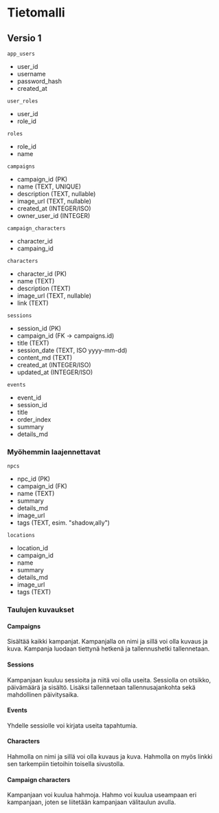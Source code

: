 # Tietomalli

## Versio 1

`app_users`
- user_id
- username
- password_hash
- created_at

`user_roles`
- user_id
- role_id

`roles`
- role_id
- name

`campaigns`
- campaign_id (PK)
- name (TEXT, UNIQUE)
- description (TEXT, nullable)
- image_url (TEXT, nullable)
- created_at (INTEGER/ISO)
- owner_user_id (INTEGER)

`campaign_characters`
- character_id
- campaing_id

`characters`
- character_id (PK)
- name (TEXT)
- description (TEXT)
- image_url (TEXT, nullable)
- link (TEXT)

`sessions`
- session_id (PK)
- campaign_id (FK → campaigns.id)
- title (TEXT)
- session_date (TEXT, ISO yyyy-mm-dd)
- content_md (TEXT)
- created_at (INTEGER/ISO)
- updated_at (INTEGER/ISO)

`events`
- event_id
- session_id
- title
- order_index
- summary
- details_md

### Myöhemmin laajennettavat 

`npcs`
- npc_id (PK)
- campaign_id (FK)
- name (TEXT)
- summary 
- details_md
- image_url
- tags (TEXT, esim. "shadow,ally")

`locations`
- location_id
- campaign_id
- name
- summary
- details_md
- image_url
- tags (TEXT)

### Taulujen kuvaukset

#### Campaigns
Sisältää kaikki kampanjat. Kampanjalla on nimi ja sillä voi olla kuvaus ja kuva. Kampanja luodaan tiettynä hetkenä ja tallennushetki tallennetaan. 

#### Sessions
Kampanjaan kuuluu sessioita ja niitä voi olla useita. Sessiolla on otsikko, päivämäärä ja sisältö. Lisäksi tallennetaan tallennusajankohta sekä mahdollinen päivitysaika. 

#### Events
Yhdelle sessiolle voi kirjata useita tapahtumia. 

#### Characters
Hahmolla on nimi ja sillä voi olla kuvaus ja kuva. Hahmolla on myös linkki sen tarkempiin tietoihin toisella sivustolla. 

#### Campaign characters
Kampanjaan voi kuulua hahmoja. Hahmo voi kuulua useampaan eri kampanjaan, joten se liitetään kampanjaan välitaulun avulla.


